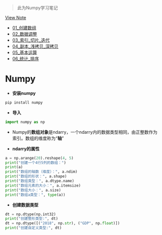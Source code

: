 > 此为Numpy学习笔记

 [View Note](https://gaoyubest.github.io/GyHelloPython/GyHelloNumpy)

- [01_创建数组](./01_创建数组.html)
- [02_数据调整](./02_数据调整.html)
- [03_索引_切片_迭代](03_索引_切片_迭代.html)
- [04_副本_浅拷贝_深拷贝](04_副本_浅拷贝_深拷贝.html)
- [05_基本运算](./05_基本运算.html)
- [06_统计_排序](./06_统计_排序.html)


# Numpy
- **安装numpy**
```py
pip install numpy
```
- **导入**
```py
import numpy as np
```
- Numpy的**数组对象**是ndarry，一个ndarry内的数据类型相同，由正整数作为索引。数组的维度称为“**轴**”

- **ndarry的属性**
```python
a = np.arange(20).reshape(4, 5)
print("创建一个4行5列的数组：")
print(a)
print("数组的轴数（维度）：", a.ndim)
print("数组的形状：", a.shape)
print("数组类型：", a.dtype.name)
print("数组元素的大小：", a.itemsize)
print("数组大小：", a.size)
print("数组a类型：", type(a))
```

- **创建数据类型**
```python
dt = np.dtype(np.int32)
print("创建整形类型:", dt)
dt = np.dtype([("2018", np.str), ("GDP", np.float)])
print("创建自定义类型:", dt)
```